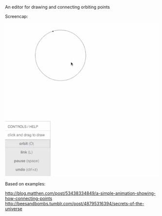An editor for drawing and connecting orbiting points

Screencap:

![screencap](screencap.gif?raw=true "demo screen capture")

Based on examples:

http://blog.matthen.com/post/53438334849/a-simple-animation-showing-how-connecting-points
http://beesandbombs.tumblr.com/post/48795316394/secrets-of-the-universe
